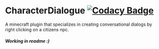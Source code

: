 # CharacterDialogue [![Codacy Badge](https://app.codacy.com/project/badge/Grade/6b84afca1c1c44a3819f52d580cec7b1)](https://www.codacy.com/gh/iAtog/CharacterDialogue/dashboard?utm_source=github.com&amp;utm_medium=referral&amp;utm_content=iAtog/CharacterDialogue&amp;utm_campaign=Badge_Grade)
A minecraft plugin that specializes in creating conversational dialogs by right clicking on a citizens npc.


##### Working in readme :)
